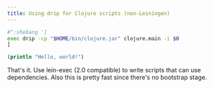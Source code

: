 ```yaml
---
title: Using drip for Clojure scripts (non-Leiningen)
---
```


``` bash
#^:shebang '[
exec drip -cp "$HOME/bin/clojure.jar" clojure.main -i $0
]
```

``` clojure
(println "Hello, world!")
```

That's it. Use lein-exec (2.0 compatible) to write scripts that can use dependencies. Also this is pretty fast since there's no bootstrap stage.
